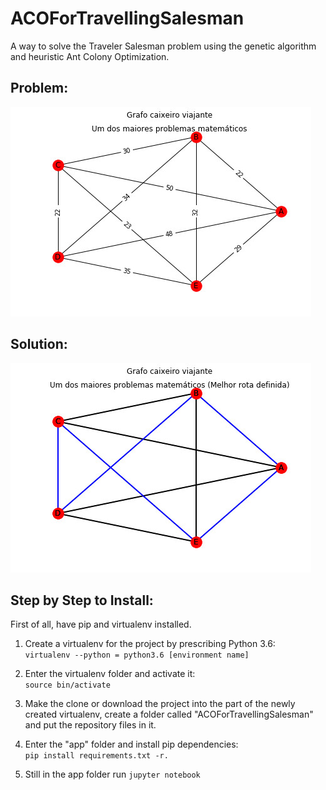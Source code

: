 # ACOForTravellingSalesman

A way to solve the Traveler Salesman problem using the genetic algorithm and heuristic Ant Colony Optimization.

## Problem:

![problem](problem.jpg)

## Solution:

![solution](solution.jpg)

## Step by Step to Install:

First of all, have pip and virtualenv installed.

1. Create a virtualenv for the project by prescribing Python 3.6:<br>
```virtualenv --python = python3.6 [environment name]```

2. Enter the virtualenv folder and activate it:<br>
```source bin/activate```

3. Make the clone or download the project into the part of the newly created virtualenv, 
create a folder called "ACOForTravellingSalesman" and put the repository files in it.

4. Enter the "app" folder and install pip dependencies:<br>
```pip install requirements.txt -r.```

5. Still in the app folder run ```jupyter notebook```
